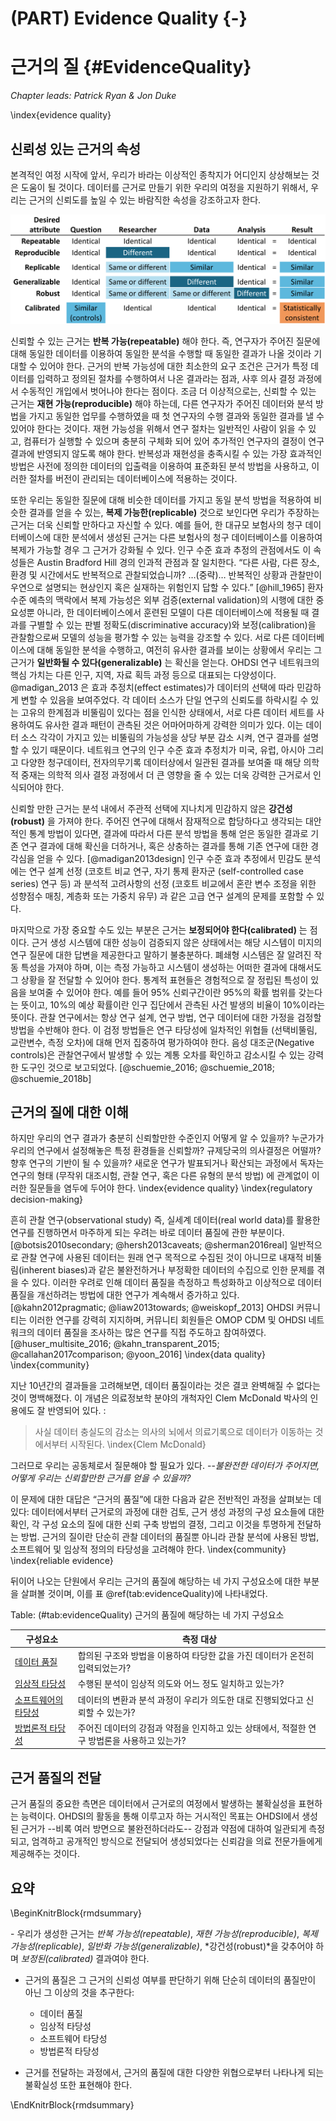 # (PART) Evidence Quality {-}

# 근거의 질 {#EvidenceQuality}

*Chapter leads: Patrick Ryan & Jon Duke*

\index{evidence quality}

## 신뢰성 있는 근거의 속성

본격적인 여정 시작에 앞서, 우리가 바라는 이상적인 종착지가 어디인지 상상해보는 것은 도움이 될 것이다. 데이터를 근거로 만들기 위한 우리의 여정을 지원하기 위해서, 우리는 근거의 신뢰도를 높일 수 있는 바람직한 속성을 강조하고자 한다.


![(\#fig:attributesOfEvidence)이상적인 신뢰성을 위한 근거의 속성](images/EvidenceQuality/reliableevidenceattributes.png)

신뢰할 수 있는 근거는 **반복 가능(repeatable)** 해야 한다. 즉, 연구자가 주어진 질문에 대해 동일한 데이터를 이용하여 동일한 분석을 수행할 때 동일한 결과가 나올 것이라 기대할 수 있어야 한다. 근거의 반복 가능성에 대한 최소한의 요구 조건은 근거가 특정 데이터를 입력하고 정의된 절차를 수행하여서 나온 결과라는 점과, 사후 의사 결정 과정에서 수동적인 개입에서 벗어나야 한다는 점이다. 조금 더 이상적으로는, 신뢰할 수 있는 근거는 **재현 가능(reproducible)** 해야 하는데, 다른 연구자가 주어진 데이터와 분석 방법을 가지고 동일한 업무를 수행하였을 때 첫 연구자의 수행 결과와 동일한 결과를 낼 수 있어야 한다는 것이다. 재현 가능성을 위해서 연구 절차는 일반적인 사람이 읽을 수 있고, 컴퓨터가 실행할 수 있으며 충분히 구체화 되어 있어 추가적인 연구자의 결정이 연구 결과에 반영되지 않도록 해야 한다. 반복성과 재현성을 충족시킬 수 있는 가장 효과적인 방법은 사전에 정의한 데이터의 입출력을 이용하여 표준화된 분석 방법을 사용하고, 이러한 절차를 버전이 관리되는 데이터베이스에 적용하는 것이다.

또한 우리는 동일한 질문에 대해 비슷한 데이터를 가지고 동일 분석 방법을 적용하여 비슷한 결과를 얻을 수 있는, **복제 가능한(replicable)** 것으로 보인다면 우리가 주장하는 근거는 더욱 신뢰할 만하다고 자신할 수 있다.
예를 들어, 한 대규모 보험사의 청구 데이터베이스에 대한 분석에서 생성된 근거는 다른 보험사의 청구 데이터베이스를 이용하여 복제가 가능할 경우 그 근거가 강화될 수 있다. 인구 수준 효과 추정의 관점에서도 이 속성들은 Austin Bradford Hill 경의 인과적 관점과 잘 일치한다. “다른 사람, 다른 장소, 환경 및 시간에서도 반복적으로 관찰되었습니까? …(중략)… 반복적인 상황과 관찰만이 우연으로 설명되는 현상인지 혹은 실재하는 위험인지 답할 수 있다.” [@hill_1965] 환자 수준 예측의 맥락에서 복제 가능성은 외부 검증(external validation)의 시행에 대한 중요성뿐 아니라, 한 데이터베이스에서 훈련된 모델이 다른 데이터베이스에 적용될 때 결과를 구별할 수 있는 판별 정확도(discriminative accuracy)와 보정(calibration)을 관찰함으로써 모델의 성능을 평가할 수 있는 능력을 강조할 수 있다. 서로 다른 데이터베이스에 대해 동일한 분석을 수행하고, 여전히 유사한 결과를 보이는 상황에서 우리는 그 근거가 **일반화될 수 있다(generalizable)** 는 확신을 얻는다. OHDSI 연구 네트워크의 핵심 가치는 다른 인구, 지역, 자료 획득 과정 등으로 대표되는 다양성이다. @madigan_2013 은 효과 추정치(effect estimates)가 데이터의 선택에 따라 민감하게 변할 수 있음을 보여주었다. 각 데이터 소스가 단일 연구의 신뢰도를 하락시킬 수 있는 고유의 한계점과 비뚤림이 있다는 점을 인식한 상태에서, 서로 다른 데이터 세트를 사용하여도 유사한 결과 패턴이 관측된 것은 어마어마하게 강력한 의미가 있다. 이는 데이터 소스 각각이 가지고 있는 비뚤림의 가능성을 상당 부분 감소 시켜, 연구 결과를 설명할 수 있기 때문이다. 네트워크 연구의 인구 수준 효과 추정치가 미국, 유럽, 아시아 그리고 다양한 청구데이터, 전자의무기록 데이터상에서 일관된 결과를 보여줄 때 해당 의학적 중재는 의학적 의사 결정 과정에서 더 큰 영향을 줄 수 있는 더욱 강력한 근거로서 인식되어야 한다.

신뢰할 만한 근거는 분석 내에서 주관적 선택에 지나치게 민감하지 않은 **강건성(robust)** 을 가져야 한다. 주어진 연구에 대해서 잠재적으로 합당하다고 생각되는 대안적인 통계 방법이 있다면, 결과에 따라서 다른 분석 방법을 통해 얻은 동일한 결과로 기존 연구 결과에 대해 확신을 더하거나, 혹은 상충하는 결과를 통해 기존 연구에 대한 경각심을 얻을 수 있다. [@madigan2013design] 인구 수준 효과 추정에서 민감도 분석에는 연구 설계 선정 (코호트 비교 연구, 자기 통제 환자군 (self-controlled case series) 연구 등) 과 분석적 고려사항의 선정 (코호트 비교에서 혼란 변수 조정을 위한 성향점수 매칭, 계층화 또는 가중치 유무) 과 같은 고급 연구 설계의 문제를 포함할 수 있다. 

마지막으로 가장 중요할 수도 있는 부분은 근거는 **보정되어야 한다(calibrated)** 는 점이다. 근거 생성 시스템에 대한 성능이 검증되지 않은 상태에서는 해당 시스템이 미지의 연구 질문에 대한 답변을 제공한다고 말하기 불충분하다. 폐쇄형 시스템은 잘 알려진 작동 특성을 가져야 하며, 이는 측정 가능하고 시스템이 생성하는 어떠한 결과에 대해서도 그 상황을 잘 전달할 수 있어야 한다. 통계적 표현들은 경험적으로 잘 정립된 특성이 있음을 보여줄 수 있어야 한다. 예를 들어 95% 신뢰구간이란 95%의 확률 범위를 갖는다는 뜻이고, 10%의 예상 확률이란 인구 집단에서 관측된 사건 발생의 비율이 10%이라는 뜻이다. 관찰 연구에서는 항상 연구 설계, 연구 방법, 연구 데이터에 대한 가정을 검정할 방법을 수반해야 한다. 이 검정 방법들은 연구 타당성에 일차적인 위협들 (선택비뚤림, 교란변수, 측정 오차)에 대해 먼저 집중하여 평가하여야 한다. 음성 대조군(Negative controls)은 관찰연구에서 발생할 수 있는 계통 오차를 확인하고 감소시킬 수 있는 강력한 도구인 것으로 보고되었다. [@schuemie_2016; @schuemie_2018; @schuemie_2018b]


## 근거의 질에 대한 이해

하지만 우리의 연구 결과가 충분히 신뢰할만한 수준인지 어떻게 알 수 있을까? 누군가가 우리의 연구에서 설정해놓은 특정 환경들을 신뢰할까? 규제당국의 의사결정은 어떨까? 향후 연구의 기반이 될 수 있을까? 새로운 연구가 발표되거나 확산되는 과정에서 독자는 연구의 형태 (무작위 대조시험, 관찰 연구, 혹은 다른 유형의 분석 방법) 에 관계없이 이러한 질문들을 염두에 두어야 한다. \index{evidence quality} \index{regulatory decision-making}

흔히 관찰 연구(observational study) 즉, 실세계 데이터(real world data)를 활용한 연구를 진행하면서 마주하게 되는 우려는 바로 데이터 품질에 관한 부분이다. [@botsis2010secondary; @hersh2013caveats; @sherman2016real] 일반적으로 관찰 연구에 사용된 데이터는 원래 연구 목적으로 수집된 것이 아니므로 내재적 비뚤림(inherent biases)과 같은 불완전하거나 부정확한 데이터의 수집으로 인한 문제를 겪을 수 있다. 이러한 우려로 인해 데이터 품질을 측정하고 특성화하고 이상적으로 데이터 품질을 개선하려는 방법에 대한 연구가 계속해서 증가하고 있다. [@kahn2012pragmatic; @liaw2013towards; @weiskopf_2013] OHDSI 커뮤니티는 이러한 연구를 강력히 지지하며, 커뮤니티 회원들은 OMOP CDM 및 OHDSI 네트워크의 데이터 품질을 조사하는 많은 연구를 직접 주도하고 참여하였다. [@huser_multisite_2016; @kahn_transparent_2015; @callahan2017comparison; @yoon_2016] \index{data quality} \index{community}

지난 10년간의 결과들을 고려해보면, 데이터 품질이라는 것은 결코 완벽해질 수 없다는 것이 명백해졌다. 이 개념은 의료정보학 분야의 개척자인 Clem McDonald 박사의 인용에도 잘 반영되어 있다. :


> 사실 데이터 충실도의 감소는 의사의 뇌에서 의료기록으로 데이터가 이동하는 것에서부터 시작된다. \index{Clem McDonald}


그러므로 우리는 공동체로서 질문해야 할 필요가 있다. --*불완전한 데이터가 주어지면, 어떻게 우리는 신뢰할만한 근거를 얻을 수 있을까?*
 
이 문제에 대한 대답은 “근거의 품질”에 대한 다음과 같은 전반적인 과정을 살펴보는 데 있다: 데이터에서부터 근거로의 과정에 대한 검토, 근거 생성 과정의 구성 요소들에 대한 확인, 각 구성 요소의 질에 대한 신뢰 구축 방법의 결정, 그리고 이것을 투명하게 전달하는 방법. 근거의 질이란 단순히 관찰 데이터의 품질뿐 아니라 관찰 분석에 사용된 방법, 소프트웨어 및 임상적 정의의 타당성을 고려해야 한다. \index{community} \index{reliable evidence}

뒤이어 나오는 단원에서 우리는 근거의 품질에 해당하는 네 가지 구성요소에 대한 부분을 살펴볼 것이며, 이를 표 \@ref(tab:evidenceQuality)에 나타내었다.

Table: (\#tab:evidenceQuality) 근거의 품질에 해당하는 네 가지 구성요소

| 구성요소 | 측정 대상  |
|--------------------------------|-------------------------------------------------------------------------------------------------------------------|
| [데이터 품질](DataQuality.html)         | 합의된 구조와 방법을 이용하여 타당한 값을 가진 데이터가 온전히 입력되었는가? |
| [임상적 타당성](ClinicalValidity.html)       | 수행된 분석이 임상적 의도와 어느 정도 일치하고 있는가?  |
| [소프트웨어의 타당성](SoftwareValidity.html)       | 데이터의 변환과 분석 과정이 우리가 의도한 대로 진행되었다고 신뢰할 수 있는가? |
| [방법론적 타당성](MethodValidity.html)       | 주어진 데이터의 강점과 약점을 인지하고 있는 상태에서, 적절한 연구 방법론을 사용하고 있는가? |

## 근거 품질의 전달

근거 품질의 중요한 측면은 데이터에서 근거로의 여정에서 발생하는 불확실성을 표현하는 능력이다. OHDSI의 활동을 통해 이루고자 하는 거시적인 목표는 OHDSI에서 생성된 근거가 --비록 여러 방면으로 불완전하더라도-- 강점과 약점에 대하여 일관되게 측정되고, 엄격하고 공개적인 방식으로 전달되어 생성되었다는 신뢰감을 의료 전문가들에게 제공해주는 것이다.

## 요약

\BeginKnitrBlock{rmdsummary}<div class="rmdsummary">- 우리가 생성한 근거는 *반복 가능성(repeatable)*, *재현 가능성(reproducible)*, *복제 가능성(replicable)*, *일반화 가능성(generalizable)*, *강건성(robust)*을 갖추어야 하며 *보정된(calibrated)* 결과여야 한다.

- 근거의 품질은 그 근거의 신뢰성 여부를 판단하기 위해 단순히 데이터의 품질만이 아닌 그 이상의 것을 추구한다:
    - 데이터 품질
    - 임상적 타당성
    - 소프트웨어 타당성
    - 방법론적 타당성

- 근거를 전달하는 과정에서, 근거의 품질에 대한 다양한 위협으로부터 나타나게 되는 불확실성 또한 표현해야 한다.
</div>\EndKnitrBlock{rmdsummary}
